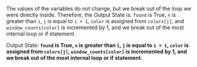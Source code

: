 The values of the variables do not change, but we break out of the loop we were directly inside. Therefore, the Output State is: `found` is True, `n` is greater than `i`, `j` is equal to `i + 1`, `color` is assigned from `colors[j]`, and `window_counts[color]` is incremented by 1, and we break out of the most internal loop or if statement.

Output State: **`found` is True, `n` is greater than `i`, `j` is equal to `i + 1`, `color` is assigned from `colors[j]`, `window_counts[color]` is incremented by 1, and we break out of the most internal loop or if statement.**